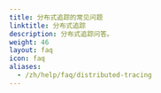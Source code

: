 ```yaml
---
title: 分布式追踪的常见问题
linktitle: 分布式追踪
description: 分布式追踪问答。
weight: 46
layout: faq
icon: faq
aliases:
  - /zh/help/faq/distributed-tracing
---
```


